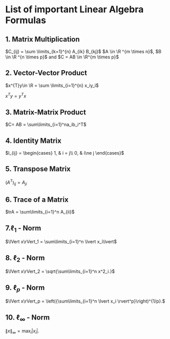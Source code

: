 # List of important Linear Algebra Formulas

## 1. **Matrix Multiplication**

$C_{ij} = \sum \limits_{k=1}^{n} A_{ik} B_{kj}$  $A \in \R ^{m \times n}$, $B \in \R ^{n \times p}$ and $C = AB \in \R^{m \times p}$

## 2. **Vector-Vector Product**

$x^{T}y\in \R = \sum \limits_{i=1}^{n} x_iy_i$

$x^Ty = y^Tx$

## 3. **Matrix-Matrix Product**

$C= AB = \sum\limits_{i=1}^na_ib_i^T$

## 4. **Identity Matrix**

$I_{ij} = \begin{cases}
        1, & i = j\\
        0, & i\ne j
        \end{cases}$

## 5. **Transpose Matrix**

$\left(A^T\right)_{ij} = A_{ji}$

## 6. **Trace of a Matrix**

$trA =  \sum\limits_{i=1}^n A_{ii}$

## 7.**$\ell_1$ - Norm**

$\lVert x\rVert_1 = \sum\limits_{i=1}^n \lvert x_i\lvert$

## 8. **$\ell_2$ - Norm**

$\lVert x\rVert_2 = \sqrt{\sum\limits_{i=1}^n x^2_i.}$

## 9. **$\ell_p$ - Norm**

$\lVert x\rVert_p = \left({\sum\limits_{i=1}^n \lvert x_i \rvert^p}\right)^{1/p}.$

## 10. **$\ell_\infty$ - Norm**

$\lVert x\rVert_\infty = \max_i \lvert x_i\lvert.$
